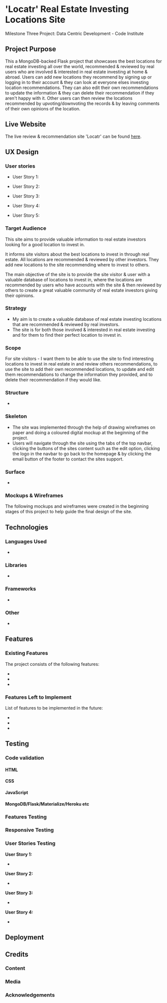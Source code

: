 # 'Locatr' Real Estate Investing Locations Site

Milestone Three Project: Data Centric Development - Code Institute

## Project Purpose
This a MongoDB-backed Flask project that showcases the best locations for real estate investing all over the world, recommended & reviewed by real users who are involved & interested in real estate investing at home & abroad.
Users can add new locations they recommend by signing up or logging in to their account & they can look at everyone elses investing location recommendations. They can also edit their own recommendations to update the information & they can delete their recommendation if they aren't happy with it.
Other users can then review the locations recommended by upvoting/downvoting the records & by leaving comments of their own opinions of the location.


## Live Website
The live review & recommendation site 'Locatr' can be found [here](https://locatr3.herokuapp.com/).

## UX Design

### User stories
- User Story 1: 

- User Story 2:

- User Story 3:

- User Story 4:

- User Story 5:

### Target Audience
This site aims to provide valuable information to real estate investors looking for a good location to invest in.

It informs site visitors about the best locations to invest in through real estate. All locations are recommended & reviewed by other investors. They add new locations to the site recommending where to invest to others.

The main objective of the site is to provide the site visitor & user with a valuable database of locations to invest in, where the locations are recommended by users who have accounts with the site & then reviewed by others to create a great valuable community of real estate investors giving their opinions.

### Strategy
- My aim is to create a valuable database of real estate investing locations that are recommended & reviewed by real investors.
- The site is for both those involved & interested in real estate investing and for them to find their perfect location to invest in.

### Scope
For site visitors - I want them to be able to use the site to find interesting locations to invest in real estate in and review others recommendations, to use the site to add their own recommended locations, to update and edit them recommendations to change the information they provided, and to delete their recommendation if they would like.

### Structure
-

### Skeleton
- The site was implemented through the help of drawing wireframes on paper and doing a coloured digital mockup at the beginning of the project.
- Users will navigate through the site using the tabs of the top navbar, clicking the buttons of the sites content such as the edit option, clicking the logo in the navbar to go back to the homepage & by clicking the email button of the footer to contact the sites support.

### Surface
-

### Mockups & Wireframes
The following mockups and wireframes were created in the beginning stages of this project to help guide the final design of the site.


## Technologies

### Languages Used

-

### Libraries

-

### Frameworks

-

### Other

-

## Features

### Existing Features
The project consists of the following features:

-
-
-

### Features Left to Implement
List of features to be implemented in the future:

-
-
-

## Testing

### Code validation

#### HTML



#### CSS



#### JavaScript



#### MongoDB/Flask/Materialize/Heroku etc



### Features Testing


### Responsive Testing


### User Stories Testing

**User Story 1:**

- 

**User Story 2:** 

- 

**User Story 3:** 

- 

**User Story 4:** 

- 


## Deployment


## Credits

### Content


### Media


### Acknowledgements
